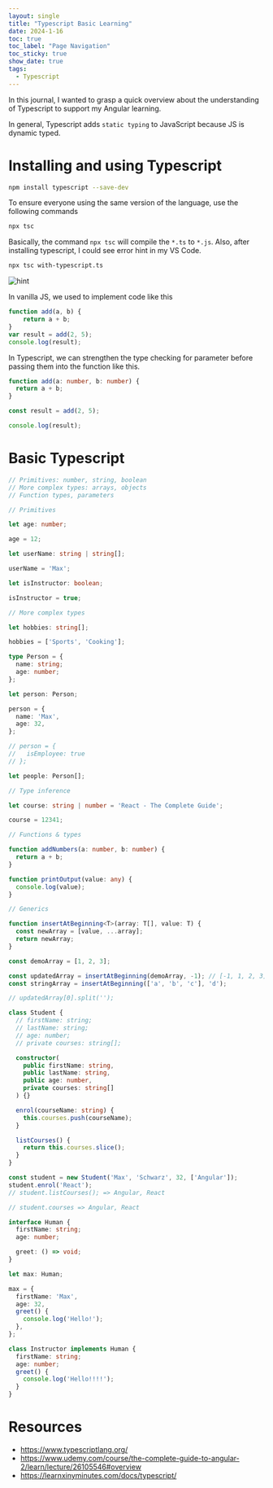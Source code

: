 ```yaml
---
layout: single
title: "Typescript Basic Learning"
date: 2024-1-16
toc: true
toc_label: "Page Navigation"
toc_sticky: true
show_date: true
tags:
  - Typescript
---
```

In this journal, I wanted to grasp a quick overview about the understanding of Typescript to support my Angular learning.

In general, Typescript adds `static typing` to JavaScript because JS is dynamic typed.

# Installing and using Typescript
```bash
npm install typescript --save-dev
```

To ensure everyone using the same version of the language, use the following commands
``` bash
npx tsc
```

Basically, the command `npx tsc` will compile the `*.ts` to `*.js`. Also, after installing typescript, I could see error hint in my VS Code.

```bash
npx tsc with-typescript.ts 
```

![hint](</assets/images/Screenshot 2024-01-16 at 1.06.40 PM.png>)

In vanilla JS, we used to implement code like this
```js
function add(a, b) {
    return a + b;
}
var result = add(2, 5);
console.log(result);

```

In Typescript, we can strengthen the type checking for parameter before passing them into the function like this.
```ts
function add(a: number, b: number) {
  return a + b;
}

const result = add(2, 5);

console.log(result);
```

# Basic Typescript
```ts
// Primitives: number, string, boolean
// More complex types: arrays, objects
// Function types, parameters

// Primitives

let age: number;

age = 12;

let userName: string | string[];

userName = 'Max';

let isInstructor: boolean;

isInstructor = true;

// More complex types

let hobbies: string[];

hobbies = ['Sports', 'Cooking'];

type Person = {
  name: string;
  age: number;
};

let person: Person;

person = {
  name: 'Max',
  age: 32,
};

// person = {
//   isEmployee: true
// };

let people: Person[];

// Type inference

let course: string | number = 'React - The Complete Guide';

course = 12341;

// Functions & types

function addNumbers(a: number, b: number) {
  return a + b;
}

function printOutput(value: any) {
  console.log(value);
}

// Generics

function insertAtBeginning<T>(array: T[], value: T) {
  const newArray = [value, ...array];
  return newArray;
}

const demoArray = [1, 2, 3];

const updatedArray = insertAtBeginning(demoArray, -1); // [-1, 1, 2, 3]
const stringArray = insertAtBeginning(['a', 'b', 'c'], 'd');

// updatedArray[0].split('');

class Student {
  // firstName: string;
  // lastName: string;
  // age: number;
  // private courses: string[];

  constructor(
    public firstName: string,
    public lastName: string,
    public age: number,
    private courses: string[]
  ) {}

  enrol(courseName: string) {
    this.courses.push(courseName);
  }

  listCourses() {
    return this.courses.slice();
  }
}

const student = new Student('Max', 'Schwarz', 32, ['Angular']);
student.enrol('React');
// student.listCourses(); => Angular, React

// student.courses => Angular, React

interface Human {
  firstName: string;
  age: number;

  greet: () => void;
}

let max: Human;

max = {
  firstName: 'Max',
  age: 32,
  greet() {
    console.log('Hello!');
  },
};

class Instructor implements Human {
  firstName: string;
  age: number;
  greet() {
    console.log('Hello!!!!');
  }
}
```

# Resources
- https://www.typescriptlang.org/
- https://www.udemy.com/course/the-complete-guide-to-angular-2/learn/lecture/26105546#overview
- https://learnxinyminutes.com/docs/typescript/